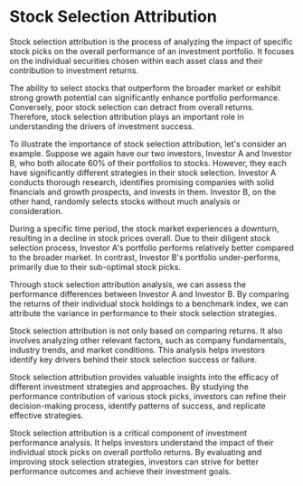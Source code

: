 # Stock Selection Attribution

Stock selection attribution is the process of analyzing the impact of specific stock picks on the overall 
performance of an investment portfolio. It focuses on the individual securities chosen within each asset class and 
their contribution to investment returns.

The ability to select stocks that outperform the broader market or exhibit strong growth potential can significantly 
enhance portfolio performance. Conversely, poor stock selection can detract from overall returns. Therefore, stock 
selection attribution plays an important role in understanding the drivers of investment success.

To illustrate the importance of stock selection attribution, let's consider an example. Suppose we again have our two investors, 
Investor A and Investor B, who both allocate 60% of their portfolios to stocks. However, they each have significantly different strategies in their stock selection. Investor A conducts thorough research, identifies promising companies with solid 
financials and growth prospects, and invests in them. Investor B, on the other hand, randomly selects stocks without 
much analysis or consideration.

During a specific time period, the stock market experiences a downturn, resulting in a decline in stock prices 
overall. Due to their diligent stock selection process, Investor A's portfolio performs relatively better 
compared to the broader market. In contrast, Investor B's portfolio under-performs, primarily due to their sub-optimal 
stock picks.

Through stock selection attribution analysis, we can assess the performance differences between Investor A and 
Investor B. By comparing the returns of their individual stock holdings to a benchmark index, we can attribute the 
variance in performance to their stock selection strategies.

Stock selection attribution is not only based on comparing returns. It also involves analyzing other relevant 
factors, such as company fundamentals, industry trends, and market conditions. This analysis helps investors identify key drivers behind their stock selection success or failure.

Stock selection attribution provides valuable insights into the efficacy of different investment strategies 
and approaches. By studying the performance contribution of various stock picks, investors can refine their 
decision-making process, identify patterns of success, and replicate effective strategies.

Stock selection attribution is a critical component of investment performance analysis. It helps 
investors understand the impact of their individual stock picks on overall portfolio returns. By evaluating and 
improving stock selection strategies, investors can strive for better performance outcomes and achieve their investment 
goals.